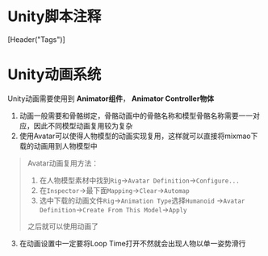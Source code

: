 # Unity脚本注释

[Header("Tags")]


# Unity动画系统

Unity动画需要使用到 **Animator组件**， **Animator Controller物体**

1. 动画一般需要和骨骼绑定，骨骼动画中的骨骼名称和模型骨骼名称需要一一对应，因此不同模型动画复用较为复杂
2. 使用Avatar可以使得人物模型的动画实现复用，这样就可以直接将mixmao下载的动画用到人物模型中

>Avatar动画复用方法：
>1. 在人物模型素材中找到`Rig`->`Avatar Definition`->`Configure...`
>2. 在`Inspector`->最下面`Mapping`->`Clear`->`Automap`
>3. 选中下载的动画文件`Rig`->`Animation Type`选择`Humanoid` ->`Avatar Definition`->`Create From This Model`->`Apply`
>
>之后就可以使用动画了

3. 在动画设置中一定要将Loop Time打开不然就会出现人物以单一姿势滑行